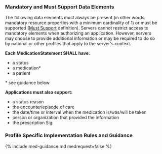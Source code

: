 
### Mandatory and Must Support Data Elements


<!-- Boilerplate -->
The following data elements must always be present (in other words, mandatory resource properties with a minimum cardinality of 1) or must be supported ([Must Support](conformance.html#must-support) definition). Servers cannot restrict access to mandatory elements when authorizing an application. However, servers may choose to provide additional information or may be required to do so by national or other profiles that apply to the server's context.


**Each MedicationStatement SHALL have:**
* a status
* a medication*
* a patient
  
\* see guidance below
 
**Applications must also support:**
* a status reason
* the encounter/episode of care
* the date/time or interval when the medication is/was/will be taken
* person or organization that provided the information
* the prescription Sig


<!-- (only if present) -->
### Profile Specific Implementation Rules and Guidance

<!-- include content or add inline -->

{% include med-guidance.md medrequest=false %}

<!-- (and only if present) -->
<!-- ### Example Usage Scenarios -->

<!-- include content or add inline -->

